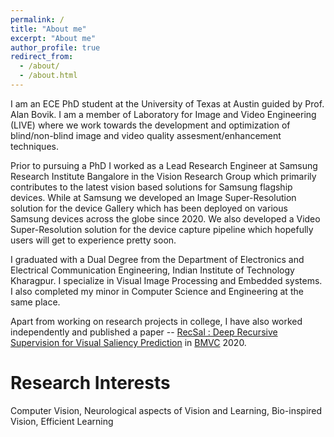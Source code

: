 ```yaml
---
permalink: /
title: "About me"
excerpt: "About me"
author_profile: true
redirect_from: 
  - /about/
  - /about.html
---
```

I am an ECE PhD student at the University of Texas at Austin guided by Prof. Alan Bovik.
I am a member of Laboratory for Image and Video Engineering (LIVE) where we work towards the development and optimization of blind/non-blind image and video quality assesment/enhancement techniques. 

Prior to pursuing a PhD I worked as a Lead Research Engineer at Samsung Research Institute Bangalore in the Vision Research Group which primarily contributes to the latest vision based solutions for Samsung flagship devices. While at Samsung we developed an Image Super-Resolution solution for the device Gallery which has been deployed on various Samsung devices across the globe since 2020. We also developed a Video Super-Resolution solution for the device capture pipeline which hopefully users will get to experience pretty soon.

I graduated with a Dual Degree from the Department of Electronics and Electrical Communication Engineering, Indian Institute of Technology Kharagpur. I specialize in Visual Image Processing and Embedded systems. I also completed my minor in Computer Science and Engineering at the same place. 

Apart from working on research projects in college, I have also worked independently and published a paper -- [RecSal : Deep Recursive Supervision for
Visual Saliency Prediction](https://www.bmvc2020-conference.com/assets/papers/0539.pdf) in [BMVC](https://www.bmvc2020-conference.com/) 2020. 

Research Interests
==================
Computer Vision, Neurological aspects of Vision and Learning, Bio-inspired Vision, Efficient Learning
